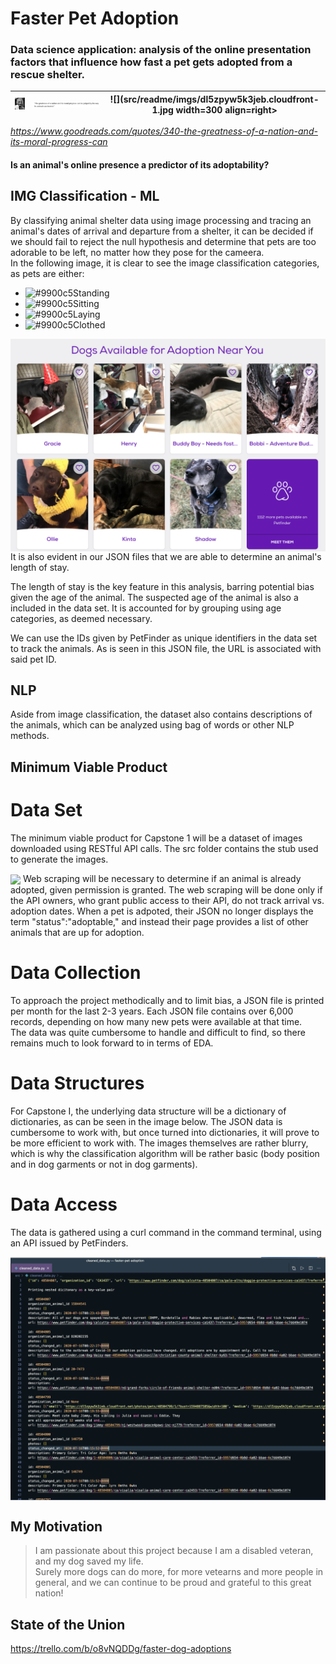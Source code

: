 # Faster Pet Adoption

### Data science application: analysis of the online presentation factors that influence how fast a pet gets adopted from a rescue shelter.


| ![](src/readme/imgs/5810891.jpg) | ![](/src/readme/imgs/Screen%20Shot%202020-07-16%20at%203.51.18%20AM.png) | ![](src/readme/imgs/dl5zpyw5k3jeb.cloudfront-1.jpg width=300 align=right> |
|-|-|-|

*https://www.goodreads.com/quotes/340-the-greatness-of-a-nation-and-its-moral-progress-can*

#### Is an animal's online presence a predictor of its adoptability? 

## IMG Classification - ML
By classifying animal shelter data using image processing and tracing an animal's dates of arrival and departure from a shelter, it can be decided if we should fail to reject the null hypothesis and determine that pets are too adorable to be left, no matter how they pose for the cameera.  
In the following image, it is clear to see the image classification categories, as pets are either:
- ![#9900c5](https://placehold.it/15/9900c5?text=+)Standing
- ![#9900c5](https://placehold.it/15/9900c5?text=+)Sitting
- ![#9900c5](https://placehold.it/15/9900c5?text=+)Laying
- ![#9900c5](https://placehold.it/15/9900c5?text=+)Clothed


<img src = "https://github.com/elsaVelazquez/faster-pet-adoption/blob/master/src/readme/imgs/Screen%20Shot%202020-07-16%20at%202.47.09%20AM.png" width=600 align=right>

It is also evident in our JSON files that we are able to determine an animal's length of stay.

The length of stay is the key feature in this analysis, barring potential bias given the age of the animal.  The suspected age of the animal is also a included in the data set.  It is accounted for by grouping using age categories, as deemed necessary.  

We can use the IDs given by PetFinder as unique identifiers in the data set to track the animals.  As is seen in this JSON file, the URL is associated with said pet ID. 

## NLP
Aside from image classification, the dataset also contains descriptions of the animals, which can be analyzed using bag of words or other NLP methods.  

## Minimum Viable Product
# Data Set
The minimum viable product for Capstone 1 will be a dataset of images downloaded using RESTful API calls.  The src folder contains the stub used to generate the images.  

<img src="https://github.com/elsaVelazquez/faster-pet-adoption/blob/master/src/readme/imgs/Screen%20Shot%202020-07-16%20at%2012.16.47%20AM.png" width=600 align=center>
Web scraping will be necessary to determine if an animal is already adopted, given permission is granted.  The web scraping will be done only if the API owners, who grant public access to their API, do not track arrival vs. adoption dates.  When a pet is adpoted, their JSON no longer displays the term "status":"adoptable," and instead their page provides a list of other animals that are up for adoption.  

# Data Collection
To approach the project methodically and to limit bias, a JSON file is printed per month for the last 2-3 years.  Each JSON file contains over 6,000 records, depending on how many new pets were available at that time.  
The data was quite cumbersome to handle and difficult to find, so there remains much to look forward to in terms of EDA.

# Data Structures
For Capstone I, the underlying data structure will be a dictionary of dictionaries, as can be seen in the image below.  The JSON data is cumbersome to work with, but once turned into dictionaries, it will prove to be more efficient to work with.  The images themselves are rather blurry, which is why the classification algorithm will be rather basic (body position and in dog garments or not in dog garments).  

# Data Access
The data is gathered using a curl command in the command terminal, using an API issued by PetFinders.

<img src="https://github.com/elsaVelazquez/faster-pet-adoption/blob/master/src/readme/imgs/Screen%20Shot%202020-07-16%20at%204.41.03%20AM.png" width=600 align=center>

## My Motivation
>I am passionate about this project because I am a disabled veteran, and 
>my dog saved my life.  
>Surely more dogs can do more, for more vetearns and more people in general, and 
>we can continue to be proud and grateful to this great nation!

## State of the Union
https://trello.com/b/o8vNQDDg/faster-dog-adoptions
